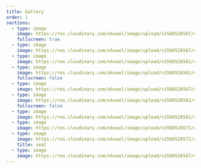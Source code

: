 ```yaml
---
title: Gallery
order: 1
sections:
  - type: image
    image: https://res.cloudinary.com/ekuwol/image/upload/v1560526567/chimenea/gallery/crop2_dhzk1i.jpg
    fullscreen: true
  - type: image
    image: https://res.cloudinary.com/ekuwol/image/upload/v1560526567/chimenea/FSwave1_ga9adt.jpg
  - type: image
    image: https://res.cloudinary.com/ekuwol/image/upload/v1560526562/chimenea/eating_3_sddgcd.jpg
  - type: image
    image: https://res.cloudinary.com/ekuwol/image/upload/v1560526562/chimenea/detail_2_g210rs.jpg
    fullscreen: false
  - type: image
    image: https://res.cloudinary.com/ekuwol/image/upload/v1560526567/chimenea/FSwave3_cnqmzo.jpg
  - type: image
    image: https://res.cloudinary.com/ekuwol/image/upload/v1560526563/chimenea/3304_detail_1_fgmkah.jpg
    fullscreen: false
  - type: image
    image: https://res.cloudinary.com/ekuwol/image/upload/v1560526562/chimenea/3444_pizza_1_owfu0r.jpg
  - type: image
    image: https://res.cloudinary.com/ekuwol/image/upload/v1560526571/chimenea/P1030038_ruysiu.jpg
  - type: image
    image: https://res.cloudinary.com/ekuwol/image/upload/v1560526572/chimenea/seat1_joiym5.jpg
    title: seat
  - type: image
    image: https://res.cloudinary.com/ekuwol/image/upload/v1560526567/chimenea/P1030012crop_wrvohp.jpg
---
```

